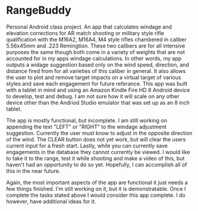 # RangeBuddy

Personal Android class project. An app that calculates windage and elevation corrections for AR match shooting or military style rifle qualification with the M16A2, M16A4, M4 style rifles chambered in caliber 5.56x45mm and .223 Remingtion. These two calibers are for all intensive purposes the same though both come in a variety of weights that are not accounted for in my apps windage calculations. In other words, my app outputs a widage suggestion based only on the wind speed, direction, and distance fired from for all varieties of this caliber in general. It also allows the user to plot and remove target impacts on a virtual target of various styles and save each engagement for future referance. This app was built with a tablet in mind and using an Amazon Kindle Fire HD 8 Android device to develop, test and debug. I am not sure how it will scale on any other device other than the Andriod Studio emulator that was set up as an 8 inch tablet. 

The app is mostly functional, but incomplete. I am still working on appending the text "LEFT" or "RIGHT" to the windage adjustment suggestion. Currently the user must know to adjust in the opposite direction of the wind. The CLEAR button does not yet work, but will clear the users current input for a fresh start. Lastly, while you can currently save engagements in the database they cannot currently be viewed. I would like to take it to the range, test it while shooting and make a video of this, but haven't had an opportunity to do so yet. Hopefully, I can accomplish all of this in the near future. 

Again, the most important aspects of the app are functional it just needs a few things finished. I'm still working on it, but it is demonstratable. Once I complete the tasks stated above I would consider this app complete. I do however, have additional ideas for it.
